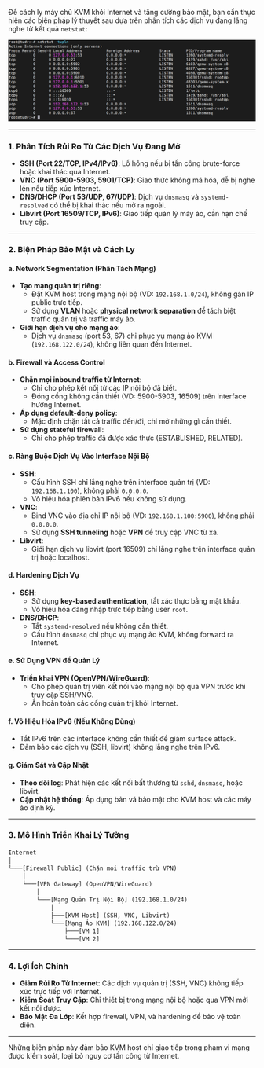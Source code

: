 Để cách ly máy chủ KVM khỏi Internet và tăng cường bảo mật, bạn cần thực hiện các biện pháp lý thuyết sau dựa trên phân tích các dịch vụ đang lắng nghe từ kết quả `netstat`:

  <img src="pFsenseimages/Screenshot_1.png">

---

### **1. Phân Tích Rủi Ro Từ Các Dịch Vụ Đang Mở**
- **SSH (Port 22/TCP, IPv4/IPv6)**: Lỗ hổng nếu bị tấn công brute-force hoặc khai thác qua Internet.
- **VNC (Port 5900-5903, 5901/TCP)**: Giao thức không mã hóa, dễ bị nghe lén nếu tiếp xúc Internet.
- **DNS/DHCP (Port 53/UDP, 67/UDP)**: Dịch vụ `dnsmasq` và `systemd-resolved` có thể bị khai thác nếu mở ra ngoài.
- **Libvirt (Port 16509/TCP, IPv6)**: Giao tiếp quản lý máy ảo, cần hạn chế truy cập.

---

### **2. Biện Pháp Bảo Mật và Cách Ly**
#### **a. Network Segmentation (Phân Tách Mạng)**
- **Tạo mạng quản trị riêng**: 
  - Đặt KVM host trong mạng nội bộ (VD: `192.168.1.0/24`), không gán IP public trực tiếp.
  - Sử dụng **VLAN** hoặc **physical network separation** để tách biệt traffic quản trị và traffic máy ảo.
- **Giới hạn dịch vụ cho mạng ảo**: 
  - Dịch vụ `dnsmasq` (port 53, 67) chỉ phục vụ mạng ảo KVM (`192.168.122.0/24`), không liên quan đến Internet.

#### **b. Firewall và Access Control**
- **Chặn mọi inbound traffic từ Internet**:
  - Chỉ cho phép kết nối từ các IP nội bộ đã biết.
  - Đóng cổng không cần thiết (VD: 5900-5903, 16509) trên interface hướng Internet.
- **Áp dụng default-deny policy**:
  - Mặc định chặn tất cả traffic đến/đi, chỉ mở những gì cần thiết.
- **Sử dụng stateful firewall**:
  - Chỉ cho phép traffic đã được xác thực (ESTABLISHED, RELATED).

#### **c. Ràng Buộc Dịch Vụ Vào Interface Nội Bộ**
- **SSH**:
  - Cấu hình SSH chỉ lắng nghe trên interface quản trị (VD: `192.168.1.100`), không phải `0.0.0.0`.
  - Vô hiệu hóa phiên bản IPv6 nếu không sử dụng.
- **VNC**:
  - Bind VNC vào địa chỉ IP nội bộ (VD: `192.168.1.100:5900`), không phải `0.0.0.0`.
  - Sử dụng **SSH tunneling** hoặc **VPN** để truy cập VNC từ xa.
- **Libvirt**:
  - Giới hạn dịch vụ libvirt (port 16509) chỉ lắng nghe trên interface quản trị hoặc localhost.

#### **d. Hardening Dịch Vụ**
- **SSH**:
  - Sử dụng **key-based authentication**, tắt xác thực bằng mật khẩu.
  - Vô hiệu hóa đăng nhập trực tiếp bằng user `root`.
- **DNS/DHCP**:
  - Tắt `systemd-resolved` nếu không cần thiết.
  - Cấu hình `dnsmasq` chỉ phục vụ mạng ảo KVM, không forward ra Internet.

#### **e. Sử Dụng VPN để Quản Lý**
- **Triển khai VPN (OpenVPN/WireGuard)**:
  - Cho phép quản trị viên kết nối vào mạng nội bộ qua VPN trước khi truy cập SSH/VNC.
  - Ẩn hoàn toàn các cổng quản trị khỏi Internet.

#### **f. Vô Hiệu Hóa IPv6 (Nếu Không Dùng)**
- Tắt IPv6 trên các interface không cần thiết để giảm surface attack.
- Đảm bảo các dịch vụ (SSH, libvirt) không lắng nghe trên IPv6.

#### **g. Giám Sát và Cập Nhật**
- **Theo dõi log**: Phát hiện các kết nối bất thường từ `sshd`, `dnsmasq`, hoặc libvirt.
- **Cập nhật hệ thống**: Áp dụng bản vá bảo mật cho KVM host và các máy ảo định kỳ.

---

### **3. Mô Hình Triển Khai Lý Tưởng**
```
Internet
│
└───[Firewall Public] (Chặn mọi traffic trừ VPN)
    │
    └───[VPN Gateway] (OpenVPN/WireGuard)
        │
        └───[Mạng Quản Trị Nội Bộ] (192.168.1.0/24)
            │
            ├───[KVM Host] (SSH, VNC, Libvirt)
            └───[Mạng Ảo KVM] (192.168.122.0/24)
                ├───[VM 1]
                └───[VM 2]
```

---

### **4. Lợi Ích Chính**
- **Giảm Rủi Ro Từ Internet**: Các dịch vụ quản trị (SSH, VNC) không tiếp xúc trực tiếp với Internet.
- **Kiểm Soát Truy Cập**: Chỉ thiết bị trong mạng nội bộ hoặc qua VPN mới kết nối được.
- **Bảo Mật Đa Lớp**: Kết hợp firewall, VPN, và hardening để bảo vệ toàn diện.

---

Những biện pháp này đảm bảo KVM host chỉ giao tiếp trong phạm vi mạng được kiểm soát, loại bỏ nguy cơ tấn công từ Internet.
